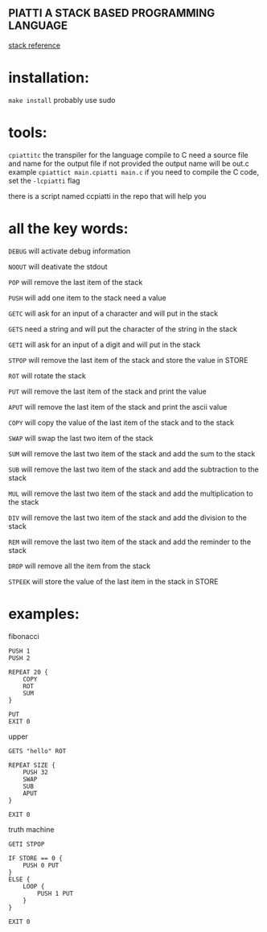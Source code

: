 ## PIATTI A STACK BASED PROGRAMMING LANGUAGE

[stack reference](https://en.wikipedia.org/wiki/Stack_(abstract_data_type))

# installation:

`make install` probably use sudo

# tools:

`cpiattitc` the transpiler for the language compile to C 
need a source file and name for the output file if not provided the output name will be out.c
example `cpiattict main.cpiatti main.c`
if you need to compile the C code, set the `-lcpiatti` flag

there is a script named ccpiatti in the repo that will help you

# all the key words:

`DEBUG` will activate debug information

`NOOUT` will deativate the stdout

`POP` will remove the last item of the stack

`PUSH` will add one item to the stack need a value

`GETC` will ask for an input of a character and will put in the stack

`GETS` need a string and will put the character of the string in the stack

`GETI` will ask for an input of a digit and will put in the stack

`STPOP` will remove the last item of the stack and store the value in STORE

`ROT` will rotate the stack

`PUT` will remove the last item of the stack and print the value

`APUT` will remove the last item of the stack and print the ascii value

`COPY` will copy the value of the last item of the stack and to the stack

`SWAP` will swap the last two item of the stack

`SUM` will remove the last two item of the stack and add the sum to the stack

`SUB` will remove the last two item of the stack and add the subtraction to the stack

`MUL` will remove the last two item of the stack and add the multiplication to the stack

`DIV` will remove the last two item of the stack and add the division to the stack

`REM` will remove the last two item of the stack and add the reminder to the stack

`DROP` will remove all the item from the stack

`STPEEK` will store the value of the last item in the stack in STORE

# examples:

fibonacci

```
PUSH 1
PUSH 2

REPEAT 20 {
    COPY
    ROT
    SUM
}

PUT
EXIT 0
```

upper

```
GETS "hello" ROT

REPEAT SIZE {
    PUSH 32
    SWAP
    SUB
    APUT
}

EXIT 0
```

truth machine

```
GETI STPOP

IF STORE == 0 {
    PUSH 0 PUT
}
ELSE {
    LOOP {
        PUSH 1 PUT
    }
}

EXIT 0
```
